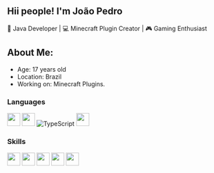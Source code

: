 ## Hii people! I'm João Pedro

🌟 Java Developer | 💻 Minecraft Plugin Creator | 🎮 Gaming Enthusiast

## About Me:
- Age: 17 years old
- Location: Brazil
- Working on: Minecraft Plugins.

<h3>Languages</h3>
<div sytle="display: inline_block">
  <img src="https://cdn.jsdelivr.net/gh/devicons/devicon@latest/icons/java/java-original-wordmark.svg" height="30" weight="40"/> 
  <img src="https://cdn.jsdelivr.net/gh/devicons/devicon@latest/icons/javascript/javascript-original.svg" height="30" weight="40"/> 
<img src="https://camo.githubusercontent.com/8e77945348567678f7ac7879dfb294400492ed429d16392c98db21a7c00934d2/68747470733a2f2f696d672e736869656c64732e696f2f62616467652f547970655363726970742d3030374143433f7374796c653d666f722d7468652d6261646765266c6f676f3d74797065736372697074266c6f676f436f6c6f723d7768697465" alt="TypeScript" data-canonical-src="https://img.shields.io/badge/TypeScript-007ACC?style=for-the-badge&amp;logo=typescript&amp;logoColor=white" style="max-width: 100%;">
  <img src="https://cdn.jsdelivr.net/gh/devicons/devicon@latest/icons/python/python-original.svg" height="30" weight="40"/>
</div>

<h3>Skills</h3>
<div sytle="display: inline_block">
  <img src="https://cdn.jsdelivr.net/gh/devicons/devicon@latest/icons/mysql/mysql-original-wordmark.svg" height="30" weight="40"/>
  <img src="https://cdn.jsdelivr.net/gh/devicons/devicon@latest/icons/sqlite/sqlite-original-wordmark.svg" height="30" weight="40"/>
  <img src="https://cdn.jsdelivr.net/gh/devicons/devicon@latest/icons/redis/redis-original-wordmark.svg" height="30" weight="40"/>
  <img src="https://cdn.jsdelivr.net/gh/devicons/devicon@latest/icons/firebase/firebase-original-wordmark.svg" height="30" weight="40"/>
  <img src="https://cdn.jsdelivr.net/gh/devicons/devicon@latest/icons/mongodb/mongodb-original-wordmark.svg" height="30" weight="40"/>  
</div>
